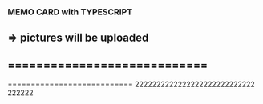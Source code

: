 ### MEMO CARD with TYPESCRIPT
=> pictures will be uploaded
----------------------------
============================
-----------------------
===========================
2222222222222222222222222222
222222
